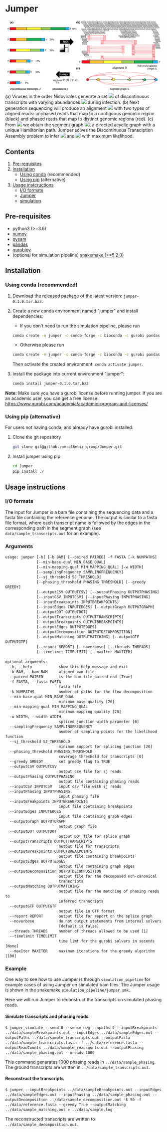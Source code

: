# Jumper

![Overview of Jumper](overview.png)
(a) Viruses in the order Nidovirales generate a set <img src="https://latex.codecogs.com/gif.latex?\mathcal{T}" /> of discontinuous transcripts with varying abundances <img src="https://latex.codecogs.com/gif.latex?\mathbf{c}" /> during infection.
(b) Next generation sequencing will produce an alignment <img src="https://latex.codecogs.com/gif.latex?\mathcal{R}" /> with two types of aligned reads: unphased reads that map to a contiguous genomic region (black) and phased reads that map to distinct genomic regions (red).
(c) From <img src="https://latex.codecogs.com/gif.latex?\mathcal{R}" /> we obtain the segment graph <img src="https://latex.codecogs.com/gif.latex?G" />, a directed acyclic graph with a unique Hamiltonian path. Jumper solves the Discontinuous Transciption Assembly problem to infer <img src="https://latex.codecogs.com/gif.latex?\mathcal{T}" /> and <img src="https://latex.codecogs.com/gif.latex?\mathbf{c}" /> with maximum likelihood.

## Contents

  1. [Pre-requisites](#pre-requisites)
  2. [Installation](#installation)
     * [Using conda](#conda-install) (recommended)
     * [Using pip](#pip-install) (alternative)
  3. [Usage instcructions](#usage)
     * [I/O formats](#io)
     * [Jumper](#jumper)
     * [simulation](#simulation)

<a name="pre-requisites"></a>
## Pre-requisites
+ python3 (>=3.6)
+ [numpy](https://numpy.org/doc/)
+ [pysam](https://pysam.readthedocs.io/en/latest/)
+ [pandas](https://pandas.pydata.org/pandas-docs/stable/index.html)
+ [gurobipy](https://www.gurobi.com/documentation/9.0/quickstart_mac/py_python_interface.html)
+ (optional for simulation pipeline) [snakemake (>=5.2.0)](https://snakemake.readthedocs.io)

<a name="installation"></a>
## Installation

<a name="conda-install"></a>
### Using conda (recommended)

1. Download the released package of the latest version: `jumper-0.1.0.tar.bz2`.
2. Create a new conda environment named "jumper" and install dependencies:
   * If you don't need to run the simulation pipeline, please run

   ```bash
   conda create -n jumper -c conda-forge -c bioconda -c gurobi pandas pysam gurobi
   ```

   * Otherwise please run

   ```bash
   conda create -n jumper -c conda-forge -c bioconda -c gurobi pandas pysam snakemake STAR scallop stringtie gurobi
   ```

   Then activate the created environment: `conda activate jumper`.
3. Install the package into current environment "jumper":

    ```bash
    conda install jumper-0.1.0.tar.bz2
    ```

**Note:** Make sure you have a gurobi license before running jumper. If you are an academic user, you can get a free license: <https://www.gurobi.com/academia/academic-program-and-licenses/>

<a name="pip-install"></a>
### Using pip (alternative)

For users not having conda, and already have gurobi installed:

1. Clone the git repository

    ```bash
    git clone git@github.com:elkebir-group/Jumper.git
    ```

2. Install jumper using pip

    ```bash
    cd Jumper
    pip install ./
    ```

<a name="usage"></a>
## Usage instructions

<a name="io"></a>
### I/O formats
The input for Jumper is a bam file containing the sequencing data and a fasta file containing the reference genome.
The output is similar to a fasta file format, where each transcript name is followed by the edges in the corresponding path in the segment graph (see `data/sample_transcripts.out` for an example).

### Arguments
    usage: jumper [-h] [-b BAM] [--paired PAIRED] -f FASTA [-k NUMPATHS]
                  [--min-base-qual MIN_BASE_QUAL]
                  [--min-mapping-qual MIN_MAPPING_QUAL] [-w WIDTH]
                  [--samplingFrequency SAMPLINGFREQUENCY]
                  [--sj_threshold SJ_THRESHOLD]
                  [--phasing_threshold PHASING_THRESHOLD] [--greedy GREEDY]
                  [--outputCSV OUTPUTCSV] [--outputPhasing OUTPUTPHASING]
                  [--inputCSV INPUTCSV] [--inputPhasing INPUTPHASING]
                  [--inputBreakpoints INPUTBREAKPOINTS]
                  [--inputEdges INPUTEDGES] [--outputGraph OUTPUTGRAPH]
                  [--outputDOT OUTPUTDOT]
                  [--outputTranscripts OUTPUTTRANSCRIPTS]
                  [--outputBreakpoints OUTPUTBREAKPOINTS]
                  [--outputEdges OUTPUTEDGES]
                  [--outputDecomposition OUTPUTDECOMPOSITION]
                  [--outputMatching OUTPUTMATCHING] [--outputGTF OUTPUTGTF]
                  [--report REPORT] [--noverbose] [--threads THREADS]
                  [--timelimit TIMELIMIT] [--maxIter MAXITER]

    optional arguments:
      -h, --help            show this help message and exit
      -b BAM, --bam BAM     aligned bam file
      --paired PAIRED       is the bam file paired-end [True]
      -f FASTA, --fasta FASTA
                            fasta file
      -k NUMPATHS           number of paths for the flow decomposition
      --min-base-qual MIN_BASE_QUAL
                            minimum base quality [20]
      --min-mapping-qual MIN_MAPPING_QUAL
                            minimum mapping quality [20]
      -w WIDTH, --width WIDTH
                            spliced junction width parameter [6]
      --samplingFrequency SAMPLINGFREQUENCY
                            number of sampling points for the likelihood function
      --sj_threshold SJ_THRESHOLD
                            minimum support for splicing junction [20]
      --phasing_threshold PHASING_THRESHOLD
                            coverage threshold for transcripts [0]
      --greedy GREEDY       set greedy flag to TRUE
      --outputCSV OUTPUTCSV
                            output csv file for sj reads
      --outputPhasing OUTPUTPHASING
                            output file containing phasing reads
      --inputCSV INPUTCSV   input csv file with sj reads
      --inputPhasing INPUTPHASING
                            input phasing file
      --inputBreakpoints INPUTBREAKPOINTS
                            input file containing breakpoints
      --inputEdges INPUTEDGES
                            input file containing graph edges
      --outputGraph OUTPUTGRAPH
                            output graph file
      --outputDOT OUTPUTDOT
                            output DOT file for splice graph
      --outputTranscripts OUTPUTTRANSCRIPTS
                            output file for transcripts
      --outputBreakpoints OUTPUTBREAKPOINTS
                            output file containing breakpoints
      --outputEdges OUTPUTEDGES
                            output file containing graph edges
      --outputDecomposition OUTPUTDECOMPOSITION
                            output file for the decomposed non-canonical
                            transcripts
      --outputMatching OUTPUTMATCHING
                            output file for the matching of phasing reads to
                            inferred transcripts
      --outputGTF OUTPUTGTF
                            output file in GTF format
      --report REPORT       output file for report on the splice graph
      --noverbose           do not output statements from internal solvers
                            [default is false]
      --threads THREADS     number of threads allowed to be used [1]
      --timelimit TIMELIMIT
                            time limt for the gurobi solvers in seconds [None]
      --maxIter MAXITER     maximum iterations for the greedy algorithm [100]

### Example
One way to see how to use Jumper is through `simulation_pipeline` for example cases of using Jumper on simulated bam files.
The Jumper usage is shown in the snakemake `simulation_pipeline/jumper.smk`.

Here we will run Jumper to reconstruct the transcripts on simulated phasing reads.

#### Simulate transcripts and phasing reads
    
    $ jumper_simulate --seed 0 --sense neg --npaths 2 --inputBreakpoints ../data/sampleBreakpoints.out --inputEdges ../data/sampleEdges.out --outputPaths ../data/sample_transcripts.out --outputFasta ../data/sample_transcripts.fasta -f ../data/reference.fasta --outputReadCounts ../data/sample_readcounts.out --outputPhasing ../data/sample_phasing.out --nreads 1000

This command generates 1000 phasing reads in `../data/sample_phasing`.
The ground transcripts are written in `../data/sample_transcripts.out`.

#### Reconstruct the transcripts

    $ jumper --inputBreakpoints ../data/sampleBreakpoints.out --inputEdges ../data/sampleEdges.out --inputPhasing ../data/sample_phasing.out --outputDecomposition ../data/sample_decomposition.out -k 50 -f ../data/reference.fasta --greedy True --outputMatching ../data/sample_matching.out > ../data/sample.log
  
The reconstructed transcripts are written to `../data/sample_decomposition.out`.

